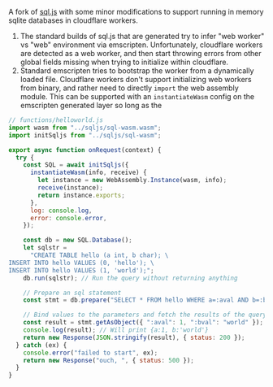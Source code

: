 A fork of [sql.js](https://github.com/sql-js/sql.js) with some minor modifications to support running in memory
sqlite databases in cloudflare workers.

1. The standard builds of sql.js that are generated try to infer "web worker" vs "web" environment via emscripten. 
   Unfortunately, cloudflare workers are detected as a web worker, and then start throwing errors from other 
   global fields missing when trying to initialize within cloudflare.
2. Standard emscripten tries to bootstrap the worker from a dynamically loaded file. Cloudflare workers don't 
   support initializing web workers from binary, and rather need to directly `import` the web assembly module.
   This can be supported with an `instantiateWasm` config on the emscripten generated layer so long as the




```js
// functions/helloworld.js
import wasm from "../sqljs/sql-wasm.wasm";
import initSqljs from "../sqljs/sql-wasm";

export async function onRequest(context) {
  try {
    const SQL = await initSqljs({
      instantiateWasm(info, receive) {
        let instance = new WebAssembly.Instance(wasm, info);
        receive(instance);
        return instance.exports;
      },
      log: console.log,
      error: console.error,
    });

    const db = new SQL.Database();
    let sqlstr =
      "CREATE TABLE hello (a int, b char); \
INSERT INTO hello VALUES (0, 'hello'); \
INSERT INTO hello VALUES (1, 'world');";
    db.run(sqlstr); // Run the query without returning anything

    // Prepare an sql statement
    const stmt = db.prepare("SELECT * FROM hello WHERE a=:aval AND b=:bval");

    // Bind values to the parameters and fetch the results of the query
    const result = stmt.getAsObject({ ":aval": 1, ":bval": "world" });
    console.log(result); // Will print {a:1, b:'world'}
    return new Response(JSON.stringify(result), { status: 200 });
  } catch (ex) {
    console.error("failed to start", ex);
    return new Response("ouch, ", { status: 500 });
  }
}


```